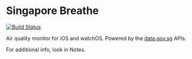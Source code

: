 #  Singapore Breathe

[![Build Status](https://app.bitrise.io/app/9115d70624376ed0/status.svg?token=pIngjScviGrG9v3-hk65mg)](https://app.bitrise.io/app/9115d70624376ed0)

Air quality monitor for iOS and watchOS. Powered by the [data.gov.sg](https://data.gov.sg) APIs. 

For additional info, look in Notes.

